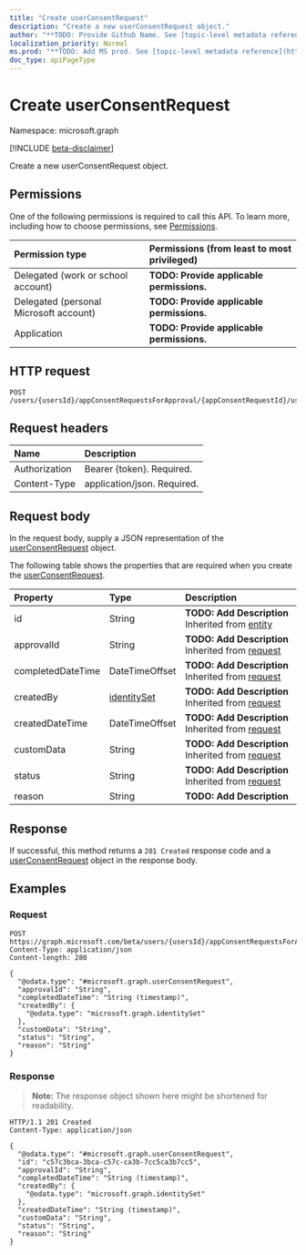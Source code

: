 ```yaml
---
title: "Create userConsentRequest"
description: "Create a new userConsentRequest object."
author: "**TODO: Provide Github Name. See [topic-level metadata reference](https://msgo.azurewebsites.net/add/document/guidelines/metadata.html#topic-level-metadata)**"
localization_priority: Normal
ms.prod: "**TODO: Add MS prod. See [topic-level metadata reference](https://msgo.azurewebsites.net/add/document/guidelines/metadata.html#topic-level-metadata)**"
doc_type: apiPageType
---
```


# Create userConsentRequest
Namespace: microsoft.graph

[!INCLUDE [beta-disclaimer](../../includes/beta-disclaimer.md)]

Create a new userConsentRequest object.

## Permissions
One of the following permissions is required to call this API. To learn more, including how to choose permissions, see [Permissions](/graph/permissions-reference).

|Permission type|Permissions (from least to most privileged)|
|:---|:---|
|Delegated (work or school account)|**TODO: Provide applicable permissions.**|
|Delegated (personal Microsoft account)|**TODO: Provide applicable permissions.**|
|Application|**TODO: Provide applicable permissions.**|

## HTTP request

<!-- {
  "blockType": "ignored"
}
-->
``` http
POST /users/{usersId}/appConsentRequestsForApproval/{appConsentRequestId}/userConsentRequests
```

## Request headers
|Name|Description|
|:---|:---|
|Authorization|Bearer {token}. Required.|
|Content-Type|application/json. Required.|

## Request body
In the request body, supply a JSON representation of the [userConsentRequest](../resources/userconsentrequest.md) object.

The following table shows the properties that are required when you create the [userConsentRequest](../resources/userconsentrequest.md).

|Property|Type|Description|
|:---|:---|:---|
|id|String|**TODO: Add Description** Inherited from [entity](../resources/entity.md)|
|approvalId|String|**TODO: Add Description** Inherited from [request](../resources/request.md)|
|completedDateTime|DateTimeOffset|**TODO: Add Description** Inherited from [request](../resources/request.md)|
|createdBy|[identitySet](../resources/identityset.md)|**TODO: Add Description** Inherited from [request](../resources/request.md)|
|createdDateTime|DateTimeOffset|**TODO: Add Description** Inherited from [request](../resources/request.md)|
|customData|String|**TODO: Add Description** Inherited from [request](../resources/request.md)|
|status|String|**TODO: Add Description** Inherited from [request](../resources/request.md)|
|reason|String|**TODO: Add Description**|



## Response

If successful, this method returns a `201 Created` response code and a [userConsentRequest](../resources/userconsentrequest.md) object in the response body.

## Examples

### Request
<!-- {
  "blockType": "request",
  "name": "create_userconsentrequest_from_"
}
-->
``` http
POST https://graph.microsoft.com/beta/users/{usersId}/appConsentRequestsForApproval/{appConsentRequestId}/userConsentRequests
Content-Type: application/json
Content-length: 280

{
  "@odata.type": "#microsoft.graph.userConsentRequest",
  "approvalId": "String",
  "completedDateTime": "String (timestamp)",
  "createdBy": {
    "@odata.type": "microsoft.graph.identitySet"
  },
  "customData": "String",
  "status": "String",
  "reason": "String"
}
```


### Response
>**Note:** The response object shown here might be shortened for readability.
<!-- {
  "blockType": "response",
  "truncated": true,
  "@odata.type": "microsoft.graph.userConsentRequest"
}
-->
``` http
HTTP/1.1 201 Created
Content-Type: application/json

{
  "@odata.type": "#microsoft.graph.userConsentRequest",
  "id": "c57c3bca-3bca-c57c-ca3b-7cc5ca3b7cc5",
  "approvalId": "String",
  "completedDateTime": "String (timestamp)",
  "createdBy": {
    "@odata.type": "microsoft.graph.identitySet"
  },
  "createdDateTime": "String (timestamp)",
  "customData": "String",
  "status": "String",
  "reason": "String"
}
```


